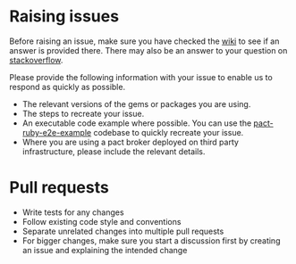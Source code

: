 # Raising issues

Before raising an issue, make sure you have checked the [wiki] to see if an answer is provided there.
There may also be an answer to your question on [stackoverflow].

Please provide the following information with your issue to enable us to respond as quickly as possible.

* The relevant versions of the gems or packages you are using.
* The steps to recreate your issue.
* An executable code example where possible. You can use the [pact-ruby-e2e-example] codebase to quickly recreate your issue.
* Where you are using a pact broker deployed on third party infrastructure, please include the relevant details.

# Pull requests
* Write tests for any changes
* Follow existing code style and conventions
* Separate unrelated changes into multiple pull requests
* For bigger changes, make sure you start a discussion first by creating an issue and explaining the intended change

[wiki]: https://github.com/pact-foundation/pact_broker/wiki
[stackoverflow]: https://stackoverflow.com/questions/tagged/pact-broker
[pact-ruby-e2e-example]: https://github.com/pact-foundation/pact-ruby-e2e-example
